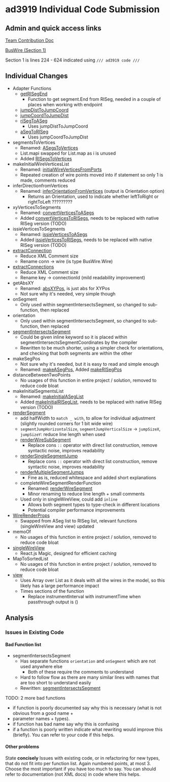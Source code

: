 # ad3919 Individual Code Submission

## Admin and quick access links

[Team Contribution Doc](https://github.com/tomcl/hlp22docs/blob/main/Team6.md)

[BusWire (Section 1)](src/Renderer/DrawBlock/BusWire.fs)

Section 1 is lines 224 - 624 indicated using `/// ad3919 code ///`

## Individual Changes

- Adapter Functions
  - [getRISegEnd](src/Renderer/DrawBlock/BusWire.fs#L60)
    - Function to get segment.End from RISeg, needed in a couple of places when working with endpoint
  - [jumpDistToJumpCoord](src/Renderer/DrawBlock/BusWire.fs#L65)
  - [jumpCoordToJumpDist](src/Renderer/DrawBlock/BusWire.fs#L68)
  - [riSegToASeg](src/Renderer/DrawBlock/BusWire.fs#L71)
    - Uses jumpDistToJumpCoord
  - [aSegToRISeg](src/Renderer/DrawBlock/BusWire.fs#L87)
    - Uses jumpCoordToJumpDist
- segmentsToVertices
  - Renamed: [ASegsToVertices](src/Renderer/DrawBlock/BusWire.fs#L228)
  - List.mapi swapped for List.map as i is unused
  - Added [RISegsToVertices](src/Renderer/DrawBlock/BusWire.fs#L233)
- makeInitialWireVerticesList
  - Renamed: [initialWireVerticesFromPorts](src/Renderer/DrawBlock/BusWire.fs#L239)
  - Repeated creation of wire points moved into if statement so only 1 is made, comments reduced
- inferDirectionfromVertices
  - Renamed: [inferOrientationFromVertices](src/Renderer/DrawBlock/BusWire.fs#L285) (output is Orientation option)
    - Returns an Orientation, used to indicate whether leftToRight or rightToLeft ?????????
- xyVerticesToSegments
  - Renamed: [convertVerticesToASegs](src/Renderer/DrawBlock/BusWire.fs#L304)
  - Added [convertVerticesToRISegs](src/Renderer/DrawBlock/BusWire.fs#L331), needs to be replaced with native RISeg version (TODO)
- issieVerticesToSegments
  - Renamed: [issieVerticesToASegs](src/Renderer/DrawBlock/BusWire.fs#L337)
  - Added [issieVerticesToRISegs](src/Renderer/DrawBlock/BusWire.fs#L359), needs to be replaced with native RISeg version (TODO)
- [extractConnection](src/Renderer/DrawBlock/BusWire.fs#L368)
  - Reduce XML Comment size
  - Rename conn -> wire (is type BusWire.Wire)
- [extractConnections](src/Renderer/DrawBlock/BusWire.fs#L380)
  - Reduce XML Comment size
  - Rename key -> connectionId (mild readability improvement)
- getAbsXY
  - Renamed: [absXYPos](src/Renderer/DrawBlock/BusWire.fs#L386), is just abs for XYPos
  - Not sure why it's needed, very simple though
- onSegment
  - Only used within segmentIntersectsSegment, so changed to sub-function, then replaced
- orientation
  - Only used within segmentIntersectsSegment, so changed to sub-function, then replaced
- [segmentIntersectsSegment](src/Renderer/DrawBlock/BusWire.fs#L390)
  - Could be given inline keyword so it is placed within segmentIntersectsSegmentCoordinates by the compiler
  - Rewritten to be much shorter, using a simpler check for orientations, and checking that both segments are within the other
- makeSegPos
  - Not sure why it's needed, but it is easy to read and simple enough
  - Renamed: [makeASegPos](src/Renderer/DrawBlock/BusWire.fs#L423), Added [makeRISegPos](src/Renderer/DrawBlock/BusWire.fs#L428)
- distanceBetweenTwoPoints
  - No usages of this function in entire project / solution, removed to reduce code bloat
- makeInitialSegmentsList
  - Renamed: [makeInitialASegList](src/Renderer/DrawBlock/BusWire.fs#L432)
  - Added [makeInitialRISegList](src/Renderer/DrawBlock/BusWire.fs#L437), needs to be replaced with native RISeg version (TODO)
- [renderSegment](src/Renderer/DrawBlock/BusWire.fs#L443)
  - add halfWidth to `match _ with`, to allow for individual adjustment (slightly rounded corners for 1 bit wide wire)
  - `segmentJumpHorizontalSize`, `segmentJumpVerticalSize` -> `jumpSizeX`, `jumpSizeY`: reduce line length when used
  - [renderWireSubSegment](src/Renderer/DrawBlock/BusWire.fs#L458)
    - Replace cons `::` operator with direct list construction, remove syntactic noise, improves readability
  - [renderSingleSegmentJump](src/Renderer/DrawBlock/BusWire.fs#L470)
    - Replace cons `::` operator with direct list construction, remove syntactic noise, improves readability
  - [renderMultipleSegmentJumps](src/Renderer/DrawBlock/BusWire.fs#L482)
    - Fine as is, reduced whitespace and added short explanations
  - completeWireSegmentRenderFunction
    - Renamed: [renderWireSegment](src/Renderer/DrawBlock/BusWire.fs#L501)
    - Minor renaming to reduce line length + small comments
  - Used only in singleWireView, could add `inline`
    - Allows both segment types to type-check in different locations
    - Potential compiler performance improvements
- [WireRenderProps](src/Renderer/DrawBlock/BusWire.fs#L552)
  - Swapped from ASeg list to RISeg list, relevant functions (singleWireView and view) updated
- memoOf
  - No usages of this function in entire project / solution, removed to reduce code bloat
- [singleWireView](src/Renderer/DrawBlock/BusWire.fs#L561)
  - React.js Magic, designed for efficient caching
- MapToSortedList
  - No usages of this function in entire project / solution, removed to reduce code bloat
- [view](src/Renderer/DrawBlock/BusWire.fs#L588)
  - Uses Array over List as it deals with all the wires in the model, so this likely has a large performance impact
  - Times sections of the function
    - Replace instrumentInterval with instrumentTime when passthrough output is ()

## Analysis

### Issues in Existing Code

#### Bad Function list

- segmentIntersectsSegment
  - Has separate functions `orientation` and `onSegment` which are not used anywhere else
    - Both of these require the comments to understand
  - Hard to follow flow as there are many similar lines with names that are too short to understand easily
  - Rewritten: [segmentIntersectsSegment](src/Renderer/DrawBlock/BusWire.fs#L390)

TODO: 2 more bad functions


* if function is poorly documented say why this is necessary (what is not obvious from a good name + 
* parameter names + types).
* if function has bad name say why this is confusing
* if a function is poorly written indicate what rewriting would improve this (briefly). You can 
refer to your code if this helps.

#### Other problems

State **concisely** Issues with existing code, or in refactoring for new types, that do not fit into per function list. 
Again numbered points, at most 3. Choose the most important if you have too much to say. You can should
refer to documentation (not XML docs) in code where this helps.
